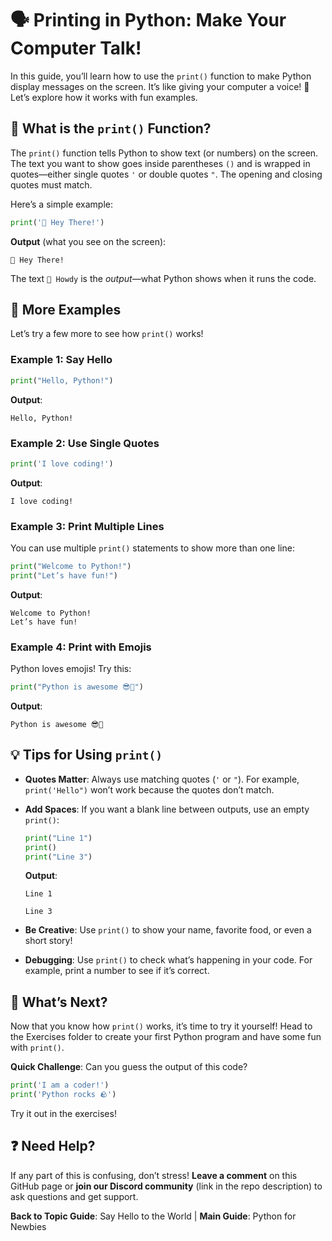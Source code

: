 # 🗣️ Printing in Python: Make Your Computer Talk!

In this guide, you’ll learn how to use the `print()` function to make Python display messages on the screen. It’s like giving your computer a voice! 🎤 Let’s explore how it works with fun examples.

## 📖 What is the `print()` Function?

The `print()` function tells Python to show text (or numbers) on the screen. The text you want to show goes inside parentheses `()` and is wrapped in quotes—either single quotes `'` or double quotes `"`. The opening and closing quotes must match.

Here’s a simple example:

```python
print('👋 Hey There!')
```

**Output** (what you see on the screen):

```
👋 Hey There!
```

The text `👋 Howdy` is the _output_—what Python shows when it runs the code.

## 🌈 More Examples

Let’s try a few more to see how `print()` works!

### Example 1: Say Hello

```python
print("Hello, Python!")
```

**Output**:

```
Hello, Python!
```

### Example 2: Use Single Quotes

```python
print('I love coding!')
```

**Output**:

```
I love coding!
```

### Example 3: Print Multiple Lines

You can use multiple `print()` statements to show more than one line:

```python
print("Welcome to Python!")
print("Let’s have fun!")
```

**Output**:

```
Welcome to Python!
Let’s have fun!
```

### Example 4: Print with Emojis

Python loves emojis! Try this:

```python
print("Python is awesome 😎🚀")
```

**Output**:

```
Python is awesome 😎🚀
```

## 💡 Tips for Using `print()`

- **Quotes Matter**: Always use matching quotes (`'` or `"`). For example, `print('Hello")` won’t work because the quotes don’t match.
    
- **Add Spaces**: If you want a blank line between outputs, use an empty `print()`:
    
    ```python
    print("Line 1")
    print()
    print("Line 3")
    ```
    
    **Output**:
    
    ```
    Line 1
    
    Line 3
    ```
    
- **Be Creative**: Use `print()` to show your name, favorite food, or even a short story!
    
- **Debugging**: Use `print()` to check what’s happening in your code. For example, print a number to see if it’s correct.
    

## 🎯 What’s Next?

Now that you know how `print()` works, it’s time to try it yourself! Head to the Exercises folder to create your first Python program and have some fun with `print()`.

**Quick Challenge**: Can you guess the output of this code?

```python
print('I am a coder!')
print('Python rocks 🪨')
```

Try it out in the exercises!

## ❓ Need Help?

If any part of this is confusing, don’t stress! **Leave a comment** on this GitHub page or **join our Discord community** (link in the repo description) to ask questions and get support.

**Back to Topic Guide**: Say Hello to the World | **Main Guide**: Python for Newbies